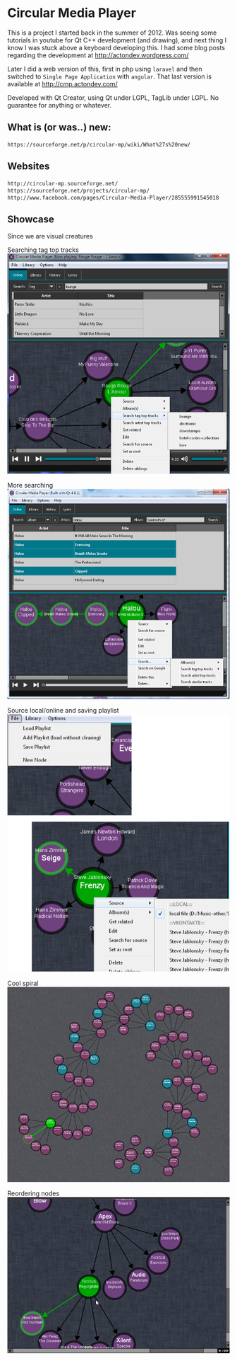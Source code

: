 # Circular Media Player

This is a project I started back in the summer of 2012. Was seeing some tutorials in youtube for Qt C++ development (and drawing), and next thing I know I was stuck above a keyboard developing this. I had some blog posts regarding the development at http://actondev.wordpress.com/

Later I did a web version of this, first in  php using `laravel` and then switched to `Single Page Application` with `angular`. That last version is available at http://cmp.actondev.com/

Developed with Qt Creator, using Qt under LGPL, TagLib under LGPL.
No guarantee for anything or whatever.

## What is (or was..) new:
	https://sourceforge.net/p/circular-mp/wiki/What%27s%20new/

## Websites
	http://circular-mp.sourceforge.net/
	https://sourceforge.net/projects/circular-mp/
	http://www.facebook.com/pages/Circular-Media-Player/285555991545018
			
## Showcase
Since we are visual creatures

Searching tag top tracks
![Searching tag top tracks](img/cmp_0-9-1.png)

More searching
![More search](img/cmp_0-9-4-3.png)

Source local/online and saving playlist
![Source local/online and saving playlist](img/cmp_0-91.png)

Cool spiral
![Cool spiral](img/cmp_spiral.png)

Reordering nodes
![Reordering nodes](img/reorder_children.gif)